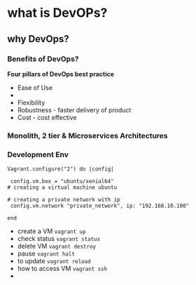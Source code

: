 # what is DevOPs?
## why DevOps?
### Benefits of DevOps?

**Four pillars of DevOps best practice**
- Ease of Use
- 
- Flexibility
- Robustness - faster delivery of product
- Cost - cost effective

### Monolith, 2 tier & Microservices Architectures


### Development Env

```
Vagrant.configure("2") do |config|

 config.vm.box = "ubuntu/xenial64"
# creating a virtual machine ubuntu 

# creating a private network with ip 
 config.vm.network "private_network", ip: "192.168.10.100"

end
```

- create a VM `vagrant up`
- check status `vagrant status`
- delete VM `vagrant destroy`
- pause `vagrant halt`
- to update `vagrant reload` 
- how to access VM `vagrant ssh`
-





